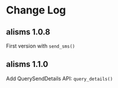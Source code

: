 # Change Log

## alisms 1.0.8
First version with `send_sms()`

## alisms 1.1.0
Add QuerySendDetails API: `query_details()`
